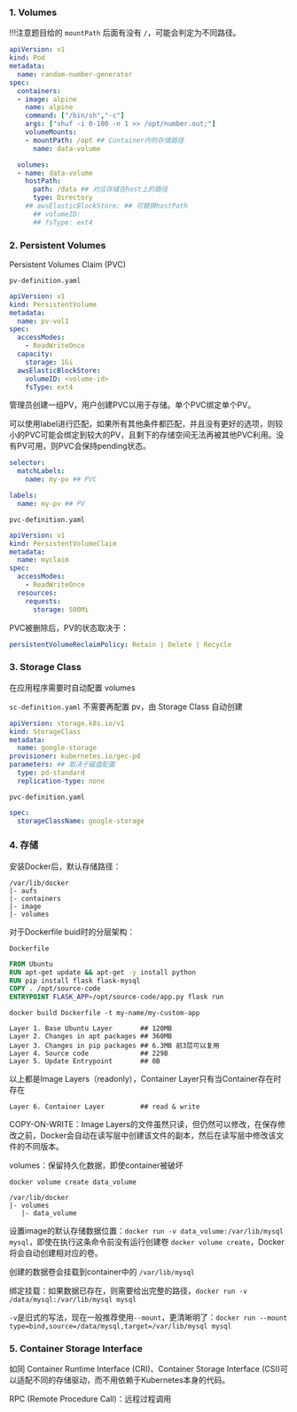 ### 1. Volumes
!!!注意题目给的 `mountPath` 后面有没有 `/`，可能会判定为不同路径。

```yaml
apiVersion: v1
kind: Pod
metadata:
  name: random-number-generator
spec:
  containers:
  - image: alpine
    name: alpine
    command: ["/bin/sh","-c"]
    args: ["shuf -i 0-100 -n 1 >> /opt/number.out;"]
    volumeMounts:
    - mountPath: /opt ## Container内的存储路径
      name: data-volume

  volumes:
  - name: data-volume
    hostPath:
      path: /data ## 对应存储在host上的路径
      type: Directory
    ## awsElasticBlockStore: ## 可替换hostPath
      ## volumeID:
      ## fsType: ext4
```

### 2. Persistent Volumes

Persistent Volumes Claim (PVC)

`pv-definition.yaml`

```yaml
apiVersion: v1
kind: PersistentVolume
metadata:
  name: pv-vol1
spec:
  accessModes:
    - ReadWriteOnce
  capacity:
    storage: 1Gi
  awsElasticBlockStore:
    volumeID: <volume-id>
    fsType: ext4
```

管理员创建一组PV，用户创建PVC以用于存储。单个PVC绑定单个PV。

可以使用label进行匹配，如果所有其他条件都匹配，并且没有更好的选项，则较小的PVC可能会绑定到较大的PV，且剩下的存储空间无法再被其他PVC利用。没有PV可用，则PVC会保持pending状态。

```yaml
selector:
  matchLabels:
    name: my-pv ## PVC
```

```yaml
labels:
  name: my-pv ## PV
```

`pvc-definition.yaml`

```yaml
apiVersion: v1
kind: PersistentVolumeClaim
metadata:
  name: myclaim
spec:
  accessModes:
    - ReadWriteOnce
  resources:
    requests:
      storage: 500Mi
```

PVC被删除后，PV的状态取决于：

```yaml
persistentVolumeReclaimPolicy: Retain | Delete | Recycle
```

### 3. Storage Class

在应用程序需要时自动配置 volumes

`sc-definition.yaml` 不需要再配置 pv，由 Storage Class 自动创建

```yaml
apiVersion: storage.k8s.io/v1
kind: StorageClass
metadata:
  name: google-storage
provisioner: kubernetes.io/gec-pd
parameters: ## 取决于磁盘配置
  type: pd-standard
  replication-type: none
```

`pvc-definition.yaml`

```yaml
spec:
  storageClassName: google-storage
```

### 4. 存储

安装Docker后，默认存储路径：

```
/var/lib/docker
|- aufs
|- containers
|- image
|- volumes
```

对于Dockerfile buid时的分层架构：

`Dockerfile`

```dockerfile
FROM Ubuntu
RUN apt-get update && apt-get -y install python
RUN pip install flask flask-mysql
COPY . /opt/source-code
ENTRYPOINT FLASK_APP=/opt/source-code/app.py flask run
```

`docker build Dockerfile -t my-name/my-custom-app`

```
Layer 1. Base Ubuntu Layer       ## 120MB
Layer 2. Changes in apt packages ## 360MB
Layer 3. Changes in pip packages ## 6.3MB 前3层可以复用
Layer 4. Source code             ## 229B
Layer 5. Update Entrypoint       ## 0B
```

以上都是Image Layers（readonly），Container Layer只有当Container存在时存在

```
Layer 6. Container Layer         ## read & write
```

COPY-ON-WRITE：Image Layers的文件虽然只读，但仍然可以修改，在保存修改之前，Docker会自动在读写层中创建该文件的副本，然后在读写层中修改该文件的不同版本。

volumes：保留持久化数据，即使container被破坏

```
docker volume create data_volume

/var/lib/docker
|- volumes
   |- data_volume
```

设置image的默认存储数据位置：`docker run -v data_volume:/var/lib/mysql mysql`，即使在执行这条命令前没有运行创建卷 `docker volume create`，Docker将会自动创建相对应的卷。

创建的数据卷会挂载到container中的 `/var/lib/mysql`

绑定挂载：如果数据已存在，则需要给出完整的路径，`docker run -v /data/mysql:/var/lib/mysql mysql`

`-v`是旧式的写法，现在一般推荐使用`--mount`，更清晰明了：`docker run --mount type=bind,source=/data/mysql,target=/var/lib/mysql mysql`

### 5. Container Storage Interface

如同 Container Runtime Interface (CRI)、Container Storage Interface (CSI)可以适配不同的存储驱动，而不用依赖于Kubernetes本身的代码。

RPC (Remote Procedure Call)：远程过程调用